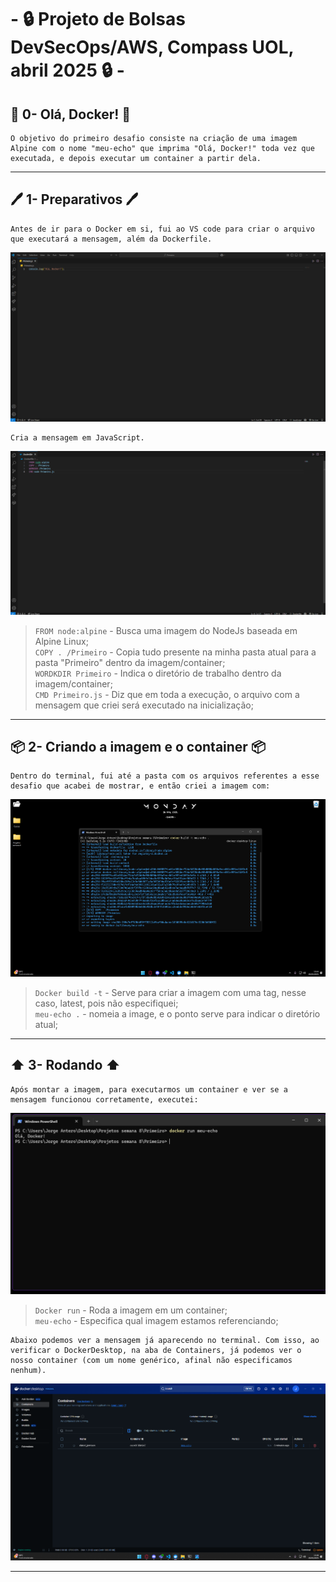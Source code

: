# - 🔒 Projeto de Bolsas DevSecOps/AWS,  Compass UOL, abril 2025 🔒 -

## 🐳 0- Olá, Docker! 🐳
    O objetivo do primeiro desafio consiste na criação de uma imagem Alpine com o nome "meu-echo" que imprima "Olá, Docker!" toda vez que executada, e depois executar um container a partir dela.
---
## 🖊️ 1- Preparativos 🖊️
    Antes de ir para o Docker em si, fui ao VS code para criar o arquivo que executará a mensagem, além da Dockerfile.
![Primeiro print](/Desafios/Prints/1.1.png)  

    Cria a mensagem em JavaScript.

![Segundo print](/Desafios/Prints/1.2.png)
>`FROM node:alpine` - Busca uma imagem do NodeJs baseada em Alpine Linux;  
>`COPY . /Primeiro` - Copia tudo presente na minha pasta atual para a pasta "Primeiro" dentro da imagem/container;  
>`WORDKDIR Primeiro` - Indica o diretório de trabalho dentro da imagem/container;  
>`CMD Primeiro.js` - Diz que em toda a execução, o arquivo com a mensagem que criei será executado na inicialização;  

---
## 📦 2- Criando a imagem e o container 📦
    Dentro do terminal, fui até a pasta com os arquivos referentes a esse desafio que acabei de mostrar, e então criei a imagem com:
![Terceiro print](/Desafios/Prints/1.3.png)
>`Docker build -t` - Serve para criar a imagem com uma tag, nesse caso, latest, pois não especifiquei;  
>`meu-echo .` - nomeia a image, e o ponto serve para indicar o diretório atual;  

---
## ⬆️ 3- Rodando ⬆️
    Após montar a imagem, para executarmos um container e ver se a mensagem funcionou corretamente, executei:
![Quarto print](/Desafios/Prints/1.4.png)
>`Docker run` - Roda a imagem em um container;  
>`meu-echo` - Especifica qual imagem estamos referenciando;  

    Abaixo podemos ver a mensagem já aparecendo no terminal. Com isso, ao verificar o DockerDesktop, na aba de Containers, já podemos ver o nosso container (com um nome genérico, afinal não especificamos nenhum).  
![Quinto print](/Desafios/Prints/1.5.png)

---
